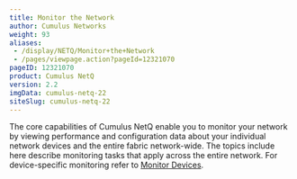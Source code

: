 ```yaml
---
title: Monitor the Network
author: Cumulus Networks
weight: 93
aliases:
 - /display/NETQ/Monitor+the+Network
 - /pages/viewpage.action?pageId=12321070
pageID: 12321070
product: Cumulus NetQ
version: 2.2
imgData: cumulus-netq-22
siteSlug: cumulus-netq-22
---
```

The core capabilities of Cumulus NetQ enable you to monitor your network by viewing performance and configuration data about your individual network devices and the entire fabric network-wide. The topics include here describe monitoring tasks that apply across the entire network. For device-specific monitoring refer to [Monitor Devices](/cumulus-netq/Cumulus-NetQ-UI-User-Guide/Monitor-Devices).

<article id="html-search-results" class="ht-content" style="display: none;">

</article>

<footer id="ht-footer">

</footer>
